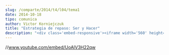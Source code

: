 ```yaml
---
slug: /comparte/2014/t4/l04/tema1
date: 2014-10-18
tipo: comunica
author: Victor Korniejczuk
title: "Estrategia de repaso: Ser y Hacer"
description: "<div class='embed-responsive'><iframe width='560' height='315' src='//www.youtube.com/embed/UoAlV3H22qw' frameborder='0' allowfullscreen></iframe></div>"
---
```


//www.youtube.com/embed/UoAlV3H22qw
